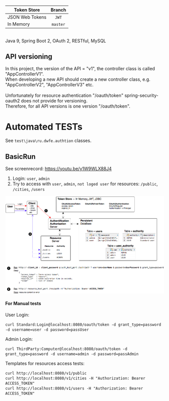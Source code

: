 | Token Store          | Branch        |
|----------------------|:-------------:|
| JSON Web Tokens      | `JWT`         |
| In Memory            | `master`      |
<br>
Java 9, Spring Boot 2, OAuth 2, RESTful, MySQL<br>

## API versioning
In this project, the version of the API = "v1", the controller class is called "AppControllerV1".<br>
When developing a new API should create a new controller class, e.g. "AppControllerV2", "AppControllerV3" etc.<br><br>
Unfortunately for resource authentication "/oauth/token" spring-security-oauth2 does not provide for versioning.<br>
Therefore, for all API versions is one version "/oauth/token".

# Automated TESTs
See `test\java\ru.dwfe.authtion` classes.

## BasicRun
See screenrecord: https://youtu.be/y1W9WLX88J4
1. Login: `user`, `admin`
2. Try to access with `user`, `admin`, `not loged user` for resources: `/public`, `/cities`, `/users`

![Basic Run](./Authtion_BasicRun.png)

#### For Manual tests
User Login:
```
curl Standard:Login@localhost:8080/oauth/token -d grant_type=password -d username=user -d password=passUser
```

Admin Login:
```
curl ThirdParty:Computer@localhost:8080/oauth/token -d grant_type=password -d username=admin -d password=passAdmin
```

Templates for resources access tests:
```
curl http://localhost:8080/v1/public
curl http://localhost:8080/v1/cities -H "Authorization: Bearer ACCESS_TOKEN"
curl http://localhost:8080/v1/users -H "Authorization: Bearer ACCESS_TOKEN"
```
